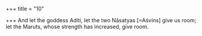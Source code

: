 +++
title = "10"

+++
And let the goddess Aditi, let the two Nāsatyas [=Aśvins] give us room; let the Maruts, whose strength has increased, give room.  